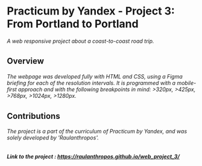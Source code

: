 # Practicum by Yandex - Project 3: From Portland to Portland

###### A web responsive project about a coast-to-coast road trip.

## Overview

###### The webpage was developed fully with HTML and CSS, using a Figma briefing for each of the resolution intervals. It is programmed with a mobile-first approach and with the following breakpoints in mind: >320px, >425px, >768px, >1024px, >1280px.

## Contributions

###### The project is a part of the curriculum of Practicum by Yandex, and was solely developed by 'Raulanthropos'.

##### Link to the project : https://raulanthropos.github.io/web_project_3/
